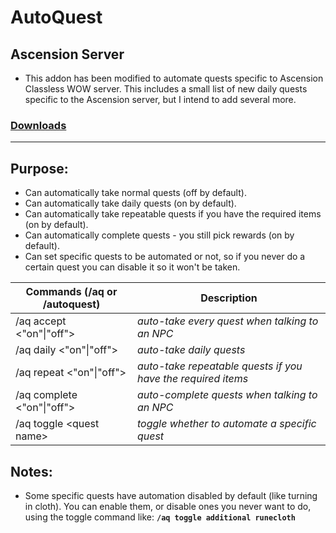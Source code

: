 # AutoQuest

## Ascension Server
* This addon has been modified to automate quests specific to Ascension Classless WOW server. This includes a small list of new daily quests specific to the Ascension server, but I intend to add several more.

### [Downloads](https://github.com/BanditTech/AutoQuest-Ascension/releases)

***

## Purpose:
* Can automatically take normal quests (off by default).
* Can automatically take daily quests (on by default).
* Can automatically take repeatable quests if you have the required items (on by default).
* Can automatically complete quests - you still pick rewards (on by default).
* Can set specific quests to be automated or not, so if you never do a certain quest you can disable it so it won't be taken.

| Commands (/aq or /autoquest) | Description |
| --- | --- |
| /aq accept \<"on"\|"off">   | _auto-take every quest when talking to an NPC_ |
| /aq daily \<"on"\|"off">    | _auto-take daily quests_ |
| /aq repeat \<"on"\|"off">   | _auto-take repeatable quests if you have the required items_ |
| /aq complete \<"on"\|"off"> | _auto-complete quests when talking to an NPC_ |
| /aq toggle \<quest name>    | _toggle whether to automate a specific quest_ |

## Notes:
* Some specific quests have automation disabled by default (like turning in cloth). You can enable them, or disable ones you never want to do, using the toggle command like: **`/aq toggle additional runecloth`**
